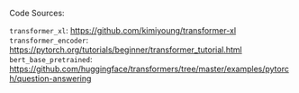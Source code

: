 Code Sources:

`transformer_xl`: https://github.com/kimiyoung/transformer-xl
`transformer_encoder`: https://pytorch.org/tutorials/beginner/transformer_tutorial.html
`bert_base_pretrained`: https://github.com/huggingface/transformers/tree/master/examples/pytorch/question-answering


